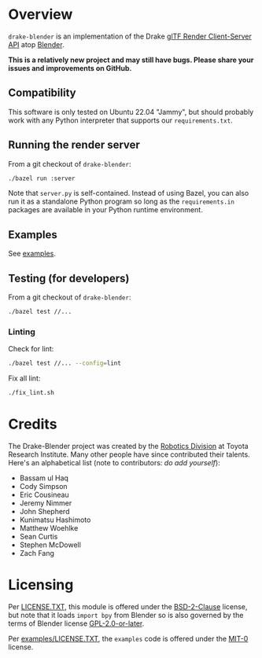<!-- SPDX-License-Identifier: BSD-2-Clause -->

# Overview

`drake-blender` is an implementation of the Drake
[glTF Render Client-Server API](https://drake.mit.edu/doxygen_cxx/group__render__engine__gltf__client__server__api.html)
atop
[Blender](https://www.blender.org/).

**This is a relatively new project and may still have bugs.
Please share your issues and improvements on GitHub.**

## Compatibility

This software is only tested on Ubuntu 22.04 "Jammy", but should probably
work with any Python interpreter that supports our `requirements.txt`.

## Running the render server

From a git checkout of `drake-blender`:

```sh
./bazel run :server
```

Note that `server.py` is self-contained. Instead of using Bazel, you can also
run it as a standalone Python program so long as the `requirements.in` packages
are available in your Python runtime environment.

## Examples

See [examples](examples/README.md).

## Testing (for developers)

From a git checkout of `drake-blender`:

```sh
./bazel test //...
```

### Linting

Check for lint:

```sh
./bazel test //... --config=lint
```

Fix all lint:

```sh
./fix_lint.sh
```

# Credits

The Drake-Blender project was created by the
[Robotics Division](https://www.tri.global/our-work/robotics/)
at Toyota Research Institute. Many other people have since contributed their
talents. Here's an alphabetical list (note to contributors: *do add yourself*):

* Bassam ul Haq
* Cody Simpson
* Eric Cousineau
* Jeremy Nimmer
* John Shepherd
* Kunimatsu Hashimoto
* Matthew Woehlke
* Sean Curtis
* Stephen McDowell
* Zach Fang

# Licensing

Per [LICENSE.TXT](LICENSE.TXT), this module is offered under the
[BSD-2-Clause](https://spdx.org/licenses/BSD-2-Clause.html) license, but note
that it loads `import bpy` from Blender so is also governed by the terms of
Blender license [GPL-2.0-or-later](https://www.blender.org/about/license/).

Per [examples/LICENSE.TXT](examples/LICENSE.TXT), the `examples` code is
offered under the [MIT-0](https://spdx.org/licenses/MIT-0.html) license.
